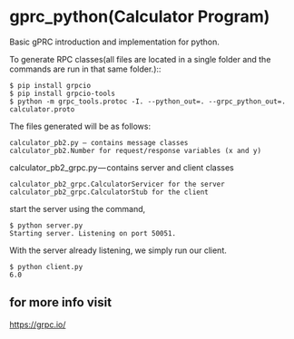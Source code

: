 # gprc_python(Calculator Program)
Basic gPRC introduction and implementation for python. 

To generate RPC classes(all files are located in a single folder and the commands are run in that same folder.)::

    $ pip install grpcio
    $ pip install grpcio-tools
    $ python -m grpc_tools.protoc -I. --python_out=. --grpc_python_out=. calculator.proto


The files generated will be as follows:

    calculator_pb2.py — contains message classes
    calculator_pb2.Number for request/response variables (x and y)
  
calculator_pb2_grpc.py — contains server and client classes

    calculator_pb2_grpc.CalculatorServicer for the server
    calculator_pb2_grpc.CalculatorStub for the client

start the server using the command,

    $ python server.py
    Starting server. Listening on port 50051.

With the server already listening, we simply run our client.

    $ python client.py
    6.0
## for more info visit
https://grpc.io/